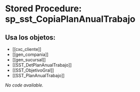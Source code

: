 # Stored Procedure: sp_sst_CopiaPlanAnualTrabajo

## Usa los objetos:
- [[cxc_cliente]]
- [[gen_compania]]
- [[gen_sucursal]]
- [[SST_DetPlanAnualTrabajo]]
- [[SST_ObjetivoGral]]
- [[SST_PlanAnualTrabajo]]

*No code available.*
